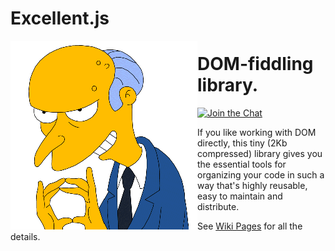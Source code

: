 # Excellent.js

<img align="left" width="299" height="302" src="./.github/images/burns.gif">

# DOM-fiddling library.
  
[![Join the Chat](https://img.shields.io/gitter/room/vitaly-t/excellent.svg)](https://gitter.im/vitaly-t/excellent?utm_source=badge&utm_medium=badge&utm_campaign=pr-badge&utm_content=badge)

If you like working with DOM directly, this tiny (2Kb compressed) library gives you the essential
tools for organizing your code in such a way that's highly reusable, easy to maintain and distribute.

See [Wiki Pages] for all the details.

[Wiki Pages]:https://github.com/vitaly-t/excellent/wiki
